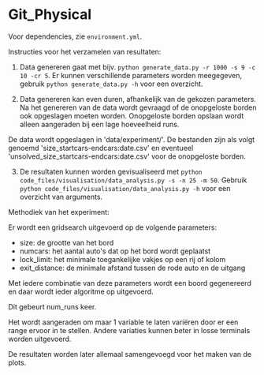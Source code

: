 # Git_Physical

Voor dependencies, zie `environment.yml`.

Instructies voor het verzamelen van resultaten:

1. Data genereren gaat met bijv. `python generate_data.py -r 1000 -s 9 -c 10 -cr 5`. 
Er kunnen verschillende parameters worden meegegeven, gebruik `python generate_data.py -h` voor een overzicht.

2. Data genereren kan even duren, afhankelijk van de gekozen parameters.
Na het genereren van de data wordt gevraagd of de onopgeloste borden ook opgeslagen moeten worden. 
Onopgeloste borden opslaan wordt alleen aangeraden bij een lage hoeveelheid runs.

De data wordt opgeslagen in 'data/experiment/'. De bestanden zijn als volgt genoemd
'size_startcars-endcars:date.csv' en eventueel 'unsolved_size_startcars-endcars:date.csv' voor de onopgeloste borden.

3. De resultaten kunnen worden gevisualiseerd met `python code_files/visualisation/data_analysis.py -s -n 25 -m 50`.
Gebruik `python code_files/visualisation/data_analysis.py -h` voor een overzicht van arguments.

Methodiek van het experiment:

Er wordt een gridsearch uitgevoerd op de volgende parameters:
- size: de grootte van het bord
- numcars: het aantal auto's dat op het bord wordt geplaatst
- lock_limit: het minimale toegankelijke vakjes op een rij of kolom
- exit_distance: de minimale afstand tussen de rode auto en de uitgang

Met iedere combinatie van deze parameters wordt een boord gegenereerd en daar wordt ieder algoritme op uitgevoerd.

Dit gebeurt num_runs keer.

Het wordt aangeraden om maar 1 variable te laten variëren door er een range ervoor in te stellen.
Andere variaties kunnen beter in losse terminals worden uitgevoerd.

De resultaten worden later allemaal samengevoegd voor het maken van de plots.

